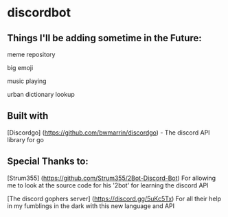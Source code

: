 # discordbot

## Things I'll be adding sometime in the Future:

  meme repository
  
  big emoji
  
  music playing
  
  urban dictionary lookup
  
## Built with
  
  [Discordgo] (https://github.com/bwmarrin/discordgo) - The discord API library for go
  
## Special Thanks to:

  [Strum355] (https://github.com/Strum355/2Bot-Discord-Bot) For allowing me to look at the source code for his '2bot' for learning the discord API
  
  [The discord gophers server] (https://discord.gg/5uKc5Tx) For all their help in my fumblings in the dark with this new language and API
  
